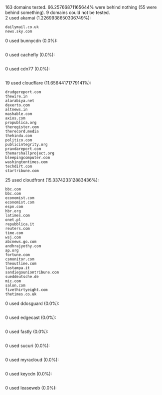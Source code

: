 163 domains tested. 66.25766871165644% were behind nothing (55 were behind something). 9 domains could not be tested.<br>
2 used akamai (1.2269938650306749%):
```
dailymail.co.uk
news.sky.com
```

0 used bunnycdn (0.0%):
```

```

0 used cachefly (0.0%):
```

```

0 used cdn77 (0.0%):
```

```

19 used cloudflare (11.65644171779141%):
```
drudgereport.com
thewire.in
alarabiya.net
dexerto.com
altnews.in
mashable.com
axios.com
propublica.org
theregister.com
therecord.media
thehindu.com
politico.com
publicintegrity.org
pravdareport.com
themarshallproject.org
bleepingcomputer.com
washingtontimes.com
techdirt.com
startribune.com
```

25 used cloudfront (15.337423312883436%):
```
bbc.com
bbc.com
economist.com
economist.com
espn.com
hbr.org
latimes.com
onet.pl
repubblica.it
reuters.com
time.com
wsj.com
abcnews.go.com
andhrajyothy.com
ap.org
fortune.com
csmonitor.com
theoutline.com
lastampa.it
sandiegouniontribune.com
sueddeutsche.de
mic.com
salon.com
fivethirtyeight.com
thetimes.co.uk
```

0 used ddosguard (0.0%):
```

```

0 used edgecast (0.0%):
```

```

0 used fastly (0.0%):
```

```

0 used sucuri (0.0%):
```

```

0 used myracloud (0.0%):
```

```

0 used keycdn (0.0%):
```

```

0 used leaseweb (0.0%):
```

```

